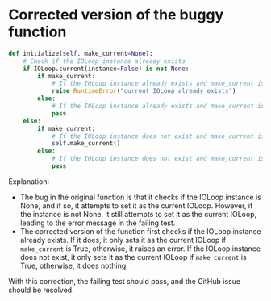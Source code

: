 # Corrected version of the buggy function

```python
def initialize(self, make_current=None):
    # Check if the IOLoop instance already exists
    if IOLoop.current(instance=False) is not None:
        if make_current:
            # If the IOLoop instance already exists and make_current is True, raise an error
            raise RuntimeError("current IOLoop already exists")
        else:
            # If the IOLoop instance already exists and make_current is None, do nothing
            pass
    else:
        if make_current:
            # If the IOLoop instance does not exist and make_current is True, set it as the current IOLoop
            self.make_current()
        else:
            # If the IOLoop instance does not exist and make_current is None, do nothing
            pass
```

Explanation:
- The bug in the original function is that it checks if the IOLoop instance is None, and if so, it attempts to set it as the current IOLoop. However, if the instance is not None, it still attempts to set it as the current IOLoop, leading to the error message in the failing test.
- The corrected version of the function first checks if the IOLoop instance already exists. If it does, it only sets it as the current IOLoop if `make_current` is True, otherwise, it raises an error. If the IOLoop instance does not exist, it only sets it as the current IOLoop if `make_current` is True, otherwise, it does nothing.

With this correction, the failing test should pass, and the GitHub issue should be resolved.